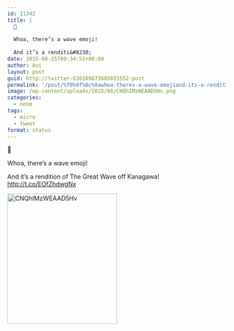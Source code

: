```yaml
---
id: 11342
title: |
  🌊
  
  Whoa, there’s a wave emoji!
  
  And it’s a renditi&#8230;
date: 2015-08-25T09:34:52+00:00
author: Avi
layout: post
guid: http://twitter-636169873685655552-post
permalink: '/post/%f0%9f%8c%8awhoa-theres-a-wave-emojiand-its-a-renditi/'
image: /wp-content/uploads/2015/08/CNQhIMzWEAAD5Hv.png
categories:
  - none
tags:
  - micro
  - tweet
format: status
---
```

🌊

Whoa, there’s a wave emoji!

And it’s a rendition of The Great Wave off Kanagawa! http://t.co/EOfZhdwgNx

<img width="252" height="300" src="http://aviflax.com/wp-content/uploads/2015/08/CNQhIMzWEAAD5Hv-252x300.png" class="attachment-medium" alt="CNQhIMzWEAAD5Hv" />